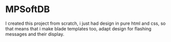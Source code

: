 # MPSoftDB

I created this project from scratch, i just had design in pure html and css, so that means that i make blade templates too, adapt design for flashing messages and their display.
